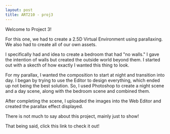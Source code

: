```yaml
---
layout: post
title: ART210 - proj3
---
```


Welcome to Project 3!

For this one, we had to create a 2.5D Virtual Environment using parallaxing. We also had to create all of our own
assets.

I specifically had and idea to create a bedroom that had "no walls." I gave the intention of walls but created
the outside world beyond them. I started out with a skecth of how exactly I wanted this thing to look.

For my parallax, I wanted the composition to start at night and transition into day. I began by trying to use the
Editor to design everything, which ended up not being the best solution. So, I used Photoshop to create a night
scene and a day scene, along with the bedroom scene and combined them. 

After completing the scene, I uploaded the images into the Web Editor and created the parallax effect displayed.

There is not much to say about this project, mainly just to show!

That being said, click this link to check it out!
